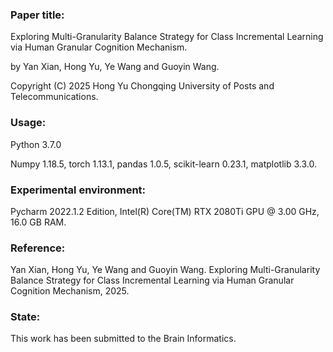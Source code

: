 
### **Paper title:** 

Exploring Multi-Granularity Balance Strategy for Class Incremental Learning via Human Granular Cognition Mechanism.

by Yan Xian, Hong Yu, Ye Wang and Guoyin Wang.

Copyright (C) 2025 Hong Yu Chongqing University of Posts and Telecommunications.

### **Usage:**

Python 3.7.0

Numpy 1.18.5, torch 1.13.1, pandas 1.0.5, scikit-learn 0.23.1, matplotlib 3.3.0.

### **Experimental environment:**

Pycharm 2022.1.2 Edition, Intel(R) Core(TM) RTX 2080Ti GPU @ 3.00 GHz, 16.0 GB RAM.

### **Reference:**

Yan Xian, Hong Yu, Ye Wang and Guoyin Wang. Exploring Multi-Granularity Balance Strategy for Class Incremental Learning via Human Granular Cognition Mechanism, 2025.

### **State:**

This work has been submitted to the Brain Informatics.

